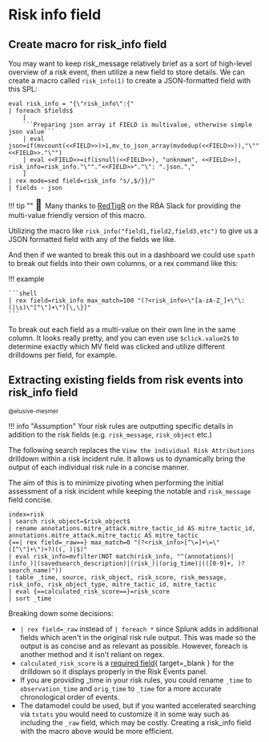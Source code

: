 # Risk info field

## Create macro for risk_info field

You may want to keep risk_message relatively brief as a sort of high-level overview of a risk event, then utilize a new field to store details. We can create a macro called `risk_info(1)` to create a JSON-formatted field with this SPL:

```shell linenums="1" title="Macro definition"
eval risk_info = "{\"risk_info\":{"
| foreach $fields$
    [
    ```Preparing json array if FIELD is multivalue, otherwise simple json value```
    | eval json=if(mvcount(<<FIELD>>)>1,mv_to_json_array(mvdedup(<<FIELD>>)),"\"".<<FIELD>>."\"") 
    | eval <<FIELD>>=if(isnull(<<FIELD>>), "unknown", <<FIELD>>), risk_info=risk_info."\""."<<FIELD>>"."\": ".json.","
    ]
| rex mode=sed field=risk_info "s/,$/}}/"
| fields - json
```

!!! tip ""
    <span style="font-size: 1.5em">:raised_hands:  </span> Many thanks to [RedTigR](/contributing/contributors) on the RBA Slack for providing the multi-value friendly version of this macro.

Utilizing the macro like `risk_info("field1,field2,field3,etc")` to give us a JSON formatted field with any of the fields we like.

And then if we wanted to break this out in a dashboard we could use `spath` to break out fields into their own columns, or a rex command like this:

!!! example

    ```shell
    | rex field=risk_info max_match=100 "(?<risk_info>\"[a-zA-Z_]+\"\:(|\s)\"[^\"]+\")[\,\}]"
    ```

To break out each field as a multi-value on their own line in the same column. It looks really pretty, and you can even use `$click.value2$` to determine exactly which MV field was clicked and utilize different drilldowns per field, for example.

## Extracting existing fields from risk events into risk_info field

<small>@elusive-mesmer</small>

!!! info "Assumption"
    Your risk rules are outputting specific details in addition to the risk fields (e.g. `risk_message`, `risk_object` etc.)

The following search replaces the `View the individual Risk Attributions` drilldown within a risk incident rule. It allows us to dynamically bring the output of each individual risk rule in a concise manner.

The aim of this is to minimize pivoting when performing the initial assessment of a risk incident while keeping the notable and `risk_message` field concise.

``` shell linenums="1"
index=risk
| search risk_object=$risk_object$
| rename annotations.mitre_attack.mitre_tactic_id AS mitre_tactic_id, annotations.mitre_attack.mitre_tactic AS mitre_tactic
{==| rex field=_raw==} max_match=0 "(?<risk_info>[^\=]+\=\"([^\"]+\")+?)((, )|$)"
| eval risk_info=mvfilter(NOT match(risk_info, "^(annotations)|(info_)|(savedsearch_description)|(risk_)|(orig_time)|(([0-9]+, )?search_name)"))
| table _time, source, risk_object, risk_score, risk_message, risk_info, risk_object_type, mitre_tactic_id, mitre_tactic
| eval {==calculated_risk_score==}=risk_score
| sort _time
```

Breaking down some decisions:

- `| rex field=_raw` instead of `| foreach *` since Splunk adds in additional fields which aren't in the original risk rule output. This was made so the output is as concise and as relevant as possible. However, foreach is another method and it isn't reliant on regex.
- `calculated_risk_score` is a [required field](https://docs.splunk.com/Documentation/ES/latest/User/Triagenotableevents#Use_custom_risk_notables_to_identify_threats){ target=_blank } for the drilldown so it displays properly in the Risk Events panel.
- If you are providing _time in your risk rules, you could rename `_time` to `observation_time` and `orig_time` to `_time` for a more accurate chronological order of events.
- The datamodel could be used, but if you wanted accelerated searching via `tstats` you would need to customize it in some way such as including the `_raw` field, which may be costly. Creating a risk_info field with the macro above would be more efficient.
